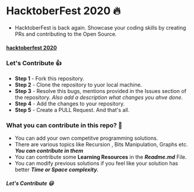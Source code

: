 # HacktoberFest 2020 :fire:
- HacktoberFest is back again. Showcase your coding skills by creating PRs and contributing to the Open Source.

#### [hacktoberfest 2020](https://hacktoberfest.digitalocean.com/)


### Let's Contribute :+1:
- **Step 1** - Fork this repository.
- **Step 2** - Clone the repository to yuor local machine.
- **Step 3** - Resolve this bugs, mentions provided in the Issues section of the repository. *Also add a description what changes you ahve done*.
- **Step 4** - Add the changes to your repository.
- **Step 5** - Create a PULL Request. And that's all.


### What you can contribute in this repo? :punch:
- You can add your own competitve programming solutions. 
- There are various topics like Recursion , Bits Manipulation, Graphs etc. ***You can contribute in them***
- You can contribute some **Learning Resources** in the ***Readme.md*** File.
- You can modify previous solutions if you feel like your solution has better ***Time or Space complexity.***


##### Let's Contribute :smiley:
